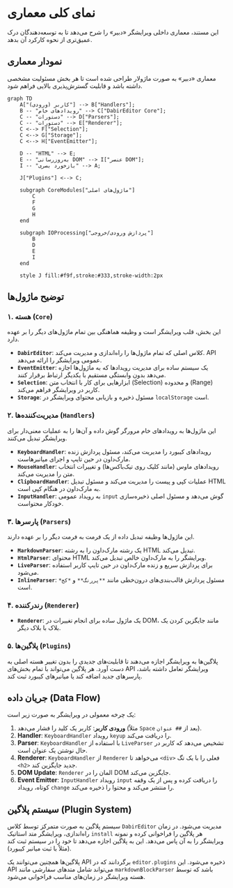 # نمای کلی معماری

این مستند، معماری داخلی ویرایشگر «دبیر» را شرح می‌دهد تا به توسعه‌دهندگان درک عمیق‌تری از نحوه کارکرد آن بدهد.

## نمودار معماری

معماری «دبیر» به صورت ماژولار طراحی شده است تا هر بخش مسئولیت مشخصی داشته باشد و قابلیت گسترش‌پذیری بالایی فراهم شود.

```mermaid
graph TD
    A["کاربر (ورودی)"] --> B["Handlers"];
    B -- "رویدادهای خام" --> C["DabirEditor Core"];
    C -- "دستورات" --> D["Parsers"];
    C -- "دستورات" --> E["Renderer"];
    C <--> F["Selection"];
    C <--> G["Storage"];
    C <--> H["EventEmitter"];
    
    D -- "HTML" --> E;
    E -- "به‌روزرسانی DOM" --> I["عنصر DOM"];
    I -- "بازخورد بصری" --> A;

    J["Plugins"] <--> C;

    subgraph CoreModules["ماژول‌های اصلی"]
        C
        F
        G
        H
    end

    subgraph IOProcessing["پردازش ورودی/خروجی"]
        B
        D
        E
        I
    end

    style J fill:#f9f,stroke:#333,stroke-width:2px
```

## توضیح ماژول‌ها

### ۱. هسته (`Core`)

این بخش، قلب ویرایشگر است و وظیفه هماهنگی بین تمام ماژول‌های دیگر را بر عهده دارد.

-   **`DabirEditor`**: کلاس اصلی که تمام ماژول‌ها را راه‌اندازی و مدیریت می‌کند. API عمومی ویرایشگر را ارائه می‌دهد.
-   **`EventEmitter`**: یک سیستم ساده برای مدیریت رویدادها که به ماژول‌ها اجازه می‌دهد بدون وابستگی مستقیم با یکدیگر ارتباط برقرار کنند.
-   **`Selection`**: ابزارهایی برای کار با انتخاب متن (Selection) و محدوده (Range) کاربر در ویرایشگر فراهم می‌کند.
-   **`Storage`**: مسئول ذخیره و بازیابی محتوای ویرایشگر در `localStorage` است.

### ۲. مدیریت‌کننده‌ها (`Handlers`)

این ماژول‌ها به رویدادهای خام مرورگر گوش داده و آن‌ها را به عملیات معنی‌دار برای ویرایشگر تبدیل می‌کنند.

-   **`KeyboardHandler`**: رویدادهای کیبورد را مدیریت می‌کند، مسئول پردازش زنده مارک‌داون در حین تایپ و اجرای میانبرهاست.
-   **`MouseHandler`**: رویدادهای ماوس (مانند کلیک روی تیک‌باکس‌ها) و تغییرات انتخاب متن را مدیریت می‌کند.
-   **`ClipboardHandler`**: عملیات کپی و پیست را مدیریت می‌کند و مسئول تبدیل HTML به مارک‌داون در هنگام کپی است.
-   **`InputHandler`**: به رویداد عمومی `input` گوش می‌دهد و مسئول اصلی ذخیره‌سازی خودکار محتواست.

### ۳. پارسرها (`Parsers`)

این ماژول‌ها وظیفه تبدیل داده از یک فرمت به فرمت دیگر را بر عهده دارند.

-   **`MarkdownParser`**: یک رشته مارک‌داون را به رشته HTML تبدیل می‌کند.
-   **`HtmlParser`**: محتوای HTML ویرایشگر را به مارک‌داون خالص تبدیل می‌کند.
-   **`LiveParser`**: برای پردازش سریع و زنده مارک‌داون در حین تایپ کاربر استفاده می‌شود.
-   **`InlineParser`**: مسئول پردازش قالب‌بندی‌های درون‌خطی مانند `**پررنگ**` و `*کج*` است.

### ۴. رندرکننده (`Renderer`)

-   **`Renderer`**: یک ماژول ساده برای انجام تغییرات در DOM، مانند جایگزین کردن یک بلاک با بلاک دیگر.

### ۵. پلاگین‌ها (`Plugins`)

پلاگین‌ها به ویرایشگر اجازه می‌دهند تا قابلیت‌های جدیدی را بدون تغییر هسته اصلی به دست آورد. هر پلاگین می‌تواند با تمام بخش‌های API ویرایشگر تعامل داشته باشد، پارسرهای جدید اضافه کند یا میانبرهای کیبورد ثبت کند.

## جریان داده (Data Flow)

یک چرخه معمولی در ویرایشگر به صورت زیر است:

1.  **ورودی کاربر**: کاربر یک کلید را فشار می‌دهد (مثلاً `Space` بعد از `## عنوان`).
2.  **Handler**: `KeyboardHandler` رویداد `keyup` را دریافت می‌کند.
3.  **Parser**: `KeyboardHandler` با استفاده از `LiveParser` تشخیص می‌دهد که کاربر در حال نوشتن یک عنوان است.
4.  **Renderer**: `KeyboardHandler` از `Renderer` می‌خواهد تا `<div>` فعلی را با یک تگ `<h2>` جدید جایگزین کند.
5.  **DOM Update**: `Renderer` المان را در DOM جایگزین می‌کند.
6.  **Event Emitter**: `InputHandler` رویداد `input` را دریافت کرده و پس از یک وقفه کوتاه، رویداد `change` را منتشر می‌کند و محتوا را ذخیره می‌کند.

## سیستم پلاگین (Plugin System)

سیستم پلاگین به صورت متمرکز توسط کلاس `DabirEditor` مدیریت می‌شود. در زمان راه‌اندازی، ویرایشگر متد استاتیک `install` هر پلاگین را فراخوانی کرده و نمونه ویرایشگر را به آن پاس می‌دهد. این به پلاگین اجازه می‌دهد تا خود را در سیستم ثبت کند (مثلاً با ثبت میانبر کیبورد).

پلاگین‌ها همچنین می‌توانند یک API برگردانند که در `editor.plugins` ذخیره می‌شود. این API می‌تواند شامل متدهای سفارشی مانند `markdownBlockParser` باشد که توسط هسته ویرایشگر در زمان‌های مناسب فراخوانی می‌شود.
